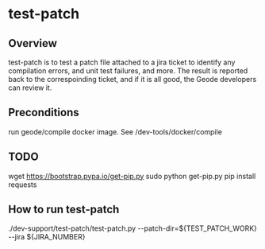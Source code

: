 test-patch
======================

Overview
-----------------------------
test-patch is to test a patch file attached to a jira ticket to identify any compilation errors, and unit test failures, and more.
The result is reported back to the correspoinding ticket, and if it is all good, the Geode developers can review it.

Preconditions
------------------------------
run geode/compile docker image. See /dev-tools/docker/compile

TODO
----------------------
wget https://bootstrap.pypa.io/get-pip.py
sudo python get-pip.py
pip install requests




How to run test-patch
------------------------------
./dev-support/test-patch/test-patch.py --patch-dir=${TEST_PATCH_WORK} --jira ${JIRA_NUMBER}

